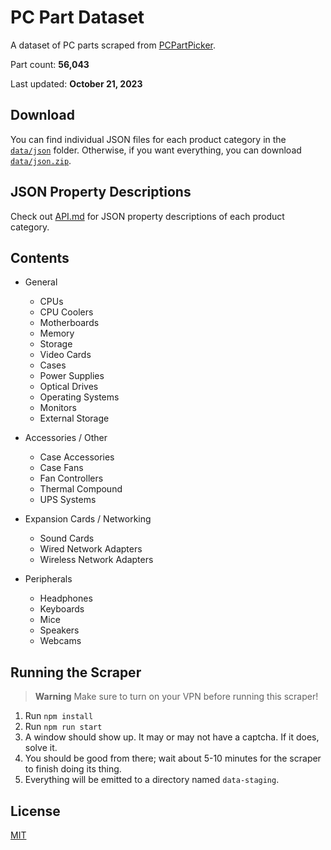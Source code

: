 # PC Part Dataset

A dataset of PC parts scraped from [PCPartPicker](https://pcpartpicker.com).

Part count: **56,043**

Last updated: **October 21, 2023**

## Download

You can find individual JSON files for each product category in the [`data/json`](./data/json) folder. Otherwise, if you want everything, you can download [`data/json.zip`](./data/json.zip).

## JSON Property Descriptions

Check out [API.md](./API.md) for JSON property descriptions of each product category.

## Contents

- General

  - CPUs
  - CPU Coolers
  - Motherboards
  - Memory
  - Storage
  - Video Cards
  - Cases
  - Power Supplies
  - Optical Drives
  - Operating Systems
  - Monitors
  - External Storage

- Accessories / Other

  - Case Accessories
  - Case Fans
  - Fan Controllers
  - Thermal Compound
  - UPS Systems

- Expansion Cards / Networking

  - Sound Cards
  - Wired Network Adapters
  - Wireless Network Adapters

- Peripherals
  - Headphones
  - Keyboards
  - Mice
  - Speakers
  - Webcams

## Running the Scraper

> **Warning**
> Make sure to turn on your VPN before running this scraper!

1. Run `npm install`
2. Run `npm run start`
3. A window should show up. It may or may not have a captcha. If it does, solve it.
4. You should be good from there; wait about 5-10 minutes for the scraper to finish doing its thing.
5. Everything will be emitted to a directory named `data-staging`.

## License

[MIT](./LICENSE)
